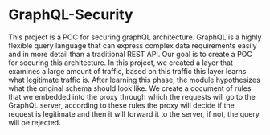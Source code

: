 # GraphQL-Security
This project is a POC for securing graphQL architecture.
GraphQL is a highly flexible query language that can express complex data requirements easily and in more detail than a traditional REST API.
Our goal is to create a POC for securing this architecture.
In this project, we created a layer that examines a large amount of traffic, based on this traffic this layer learns what legitimate traffic is.
After learning this phase, the module hypothesizes what the original schema should look like.
We create a document of rules that we embedded into the proxy through which the requests will go to the GraphQL server,
according to these rules the proxy will decide if the request is legitimate and then it will forward it to the server, if not, the query will be rejected. 
